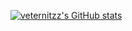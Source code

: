 [![veternitzz's GitHub stats](https://github-readme-stats.vercel.app/api?username=veternitzz&show_icons=true&theme=tokyonight)](https://github.com/anuraghazra/github-readme-stats)